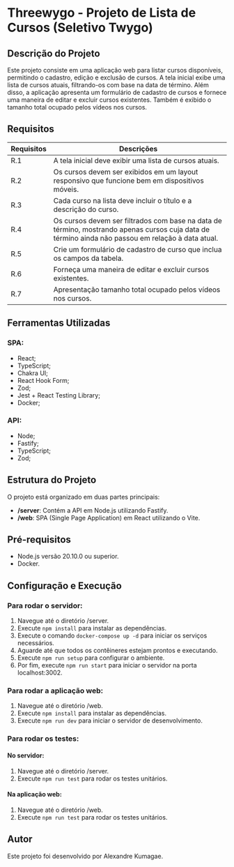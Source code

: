 # Threewygo - Projeto de Lista de Cursos (Seletivo Twygo)

## Descrição do Projeto

Este projeto consiste em uma aplicação web para listar cursos disponíveis, permitindo o cadastro, edição e exclusão de cursos. A tela inicial exibe uma lista de cursos atuais, filtrando-os com base na data de término. Além disso, a aplicação apresenta um formulário de cadastro de cursos e fornece uma maneira de editar e excluir cursos existentes. Também é exibido o tamanho total ocupado pelos vídeos nos cursos.

## Requisitos

| Requisitos | Descrições |
|------------|------------|
| R.1 | A tela inicial deve exibir uma lista de cursos atuais. |
| R.2 | Os cursos devem ser exibidos em um layout responsivo que funcione bem em dispositivos móveis. |
| R.3 | Cada curso na lista deve incluir o título e a descrição do curso. |
| R.4 | Os cursos devem ser filtrados com base na data de término, mostrando apenas cursos cuja data de término ainda não passou em relação à data atual. |
| R.5 | Crie um formulário de cadastro de curso que inclua os campos da tabela. |
| R.6 | Forneça uma maneira de editar e excluir cursos existentes. |
| R.7 | Apresentação tamanho total ocupado pelos vídeos nos cursos. |

## Ferramentas Utilizadas

### SPA:
- React;
- TypeScript;
- Chakra UI;
- React Hook Form;
- Zod;
- Jest + React Testing Library;
- Docker;

### API:
- Node;
- Fastify;
- TypeScript;
- Zod;

## Estrutura do Projeto

O projeto está organizado em duas partes principais:

- **/server**: Contém a API em Node.js utilizando Fastify.
- **/web**: SPA (Single Page Application) em React utilizando o Vite.

## Pré-requisitos

- Node.js versão 20.10.0 ou superior.
- Docker.

## Configuração e Execução

### Para rodar o servidor:

1. Navegue até o diretório /server.
2. Execute `npm install` para instalar as dependências.
3. Execute o comando `docker-compose up -d` para iniciar os serviços necessários.
4. Aguarde até que todos os contêineres estejam prontos e executando.
5. Execute `npm run setup` para configurar o ambiente.
6. Por fim, execute `npm run start` para iniciar o servidor na porta localhost:3002.

### Para rodar a aplicação web:

1. Navegue até o diretório /web.
2. Execute `npm install` para instalar as dependências.
3. Execute `npm run dev` para iniciar o servidor de desenvolvimento.

### Para rodar os testes:

#### No servidor:

1. Navegue até o diretório /server.
2. Execute `npm run test` para rodar os testes unitários.

#### Na aplicação web:

1. Navegue até o diretório /web.
2. Execute `npm run test` para rodar os testes unitários.

## Autor

Este projeto foi desenvolvido por Alexandre Kumagae.